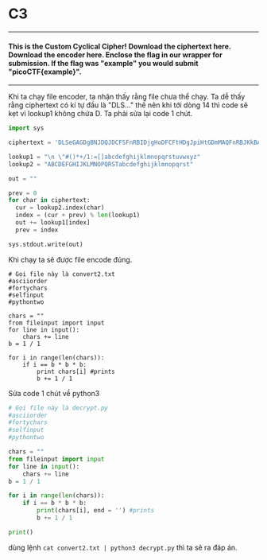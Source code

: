 # C3
---

#### This is the Custom Cyclical Cipher! Download the ciphertext here. Download the encoder here. Enclose the flag in our wrapper for submission. If the flag was "example" you would submit "picoCTF{example}".
---
Khi ta chạy file encoder, ta nhận thấy rằng file chưa thể chạy.
Ta dễ thấy rằng ciphertext có kí tự đầu là "DLS..." thế nên khi tới dòng 14 thì code sẽ kẹt vì lookup1 không chứa D.
Ta phải sửa lại code 1 chút.

```python
import sys

ciphertext = 'DLSeGAGDgBNJDQJDCFSFnRBIDjgHoDFCFtHDgJpiHtGDmMAQFnRBJKkBAsTMrsPSDDnEFCFtIbEDtDCIbFCFtHTJDKerFldbFObFCFtLBFkBAAAPFnRBJGEkerFlcPgKkImHnIlATJDKbTbFOkdNnsgbnJRMFnRBNAFkBAAAbrcbTKAkOgFpOgFpOpkBAAAAAAAiClFGIPFnRBaKliCgClFGtIBAAAAAAAOgGEkImHnIl'

lookup1 = "\n \"#()*+/1:=[]abcdefghijklmnopqrstuvwxyz"
lookup2 = "ABCDEFGHIJKLMNOPQRSTabcdefghijklmnopqrst"

out = ""

prev = 0
for char in ciphertext:
  cur = lookup2.index(char)
  index = (cur + prev) % len(lookup1)
  out += lookup1[index]
  prev = index

sys.stdout.write(out)
```

Khi chạy ta sẽ được file encode đúng.
```
# Gọi file này là convert2.txt
#asciiorder
#fortychars
#selfinput
#pythontwo

chars = ""
from fileinput import input
for line in input():
    chars += line
b = 1 / 1

for i in range(len(chars)):
    if i == b * b * b:
        print chars[i] #prints
        b += 1 / 1
```
Sửa code 1 chút về python3
```python
# Gọi file này là decrypt.py
#asciiorder
#fortychars
#selfinput
#pythontwo

chars = ""
from fileinput import input
for line in input():
    chars += line
b = 1 / 1

for i in range(len(chars)):
    if i == b * b * b:
        print(chars[i], end = '') #prints
        b += 1 / 1

print()
```

dùng lệnh ```cat convert2.txt | python3 decrypt.py``` thì ta sẽ ra đáp án.


